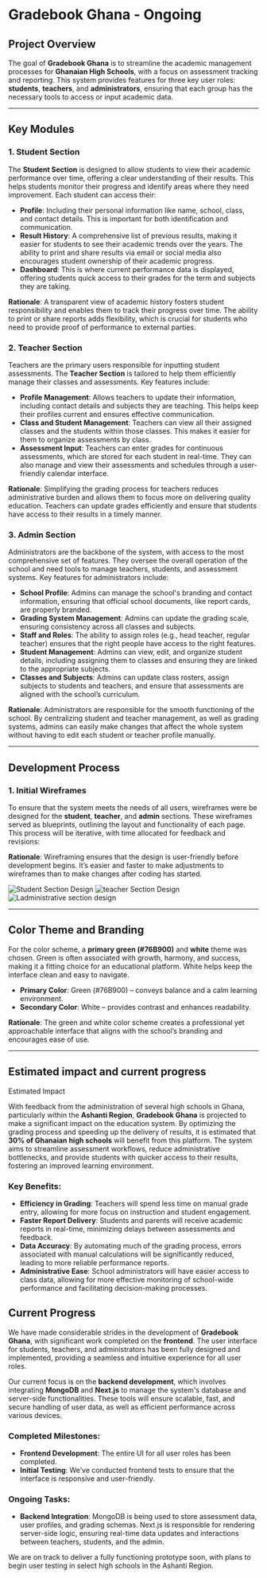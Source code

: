 # Gradebook Ghana - Ongoing


## Project Overview

The goal of  **Gradebook Ghana** is to streamline the academic management processes for **Ghanaian High Schools**, with a focus on assessment tracking and reporting. This system provides features for three key user roles: **students**, **teachers**, and **administrators**, ensuring that each group has the necessary tools to access or input academic data.

---

## Key Modules

### 1. Student Section
The **Student Section** is designed to allow students to view their academic performance over time, offering a clear understanding of their results. This helps students monitor their progress and identify areas where they need improvement. Each student can access their:

- **Profile**: Including their personal information like name, school, class, and contact details. This is important for both identification and communication.
- **Result History**: A comprehensive list of previous results, making it easier for students to see their academic trends over the years. The ability to print and share results via email or social media also encourages student ownership of their academic progress.
- **Dashboard**: This is where current performance data is displayed, offering students quick access to their grades for the term and subjects they are taking.

**Rationale**: A transparent view of academic history fosters student responsibility and enables them to track their progress over time. The ability to print or share reports adds flexibility, which is crucial for students who need to provide proof of performance to external parties.

### 2. Teacher Section
Teachers are the primary users responsible for inputting student assessments. The **Teacher Section** is tailored to help them efficiently manage their classes and assessments. Key features include:

- **Profile Management**: Allows teachers to update their information, including contact details and subjects they are teaching. This helps keep their profiles current and ensures effective communication.
- **Class and Student Management**: Teachers can view all their assigned classes and the students within those classes. This makes it easier for them to organize assessments by class.
- **Assessment Input**: Teachers can enter grades for continuous assessments, which are stored for each student in real-time. They can also manage and view their assessments and schedules through a user-friendly calendar interface.

**Rationale**: Simplifying the grading process for teachers reduces administrative burden and allows them to focus more on delivering quality education. Teachers can update grades efficiently and ensure that students have access to their results in a timely manner.

### 3. Admin Section
Administrators are the backbone of the system, with access to the most comprehensive set of features. They oversee the overall operation of the school and need tools to manage teachers, students, and assessment systems. Key features for administrators include:

- **School Profile**: Admins can manage the school's branding and contact information, ensuring that official school documents, like report cards, are properly branded.
- **Grading System Management**: Admins can update the grading scale, ensuring consistency across all classes and subjects.
- **Staff and Roles**: The ability to assign roles (e.g., head teacher, regular teacher) ensures that the right people have access to the right features.
- **Student Management**: Admins can view, edit, and organize student details, including assigning them to classes and ensuring they are linked to the appropriate subjects.
- **Classes and Subjects**: Admins can update class rosters, assign subjects to students and teachers, and ensure that assessments are aligned with the school’s curriculum.

**Rationale**: Administrators are responsible for the smooth functioning of the school. By centralizing student and teacher management, as well as grading systems, admins can easily make changes that affect the whole system without having to edit each student or teacher profile manually.

---

## Development Process

### 1. Initial Wireframes 
To ensure that the system meets the needs of all users, wireframes were be designed for the **student**, **teacher**, and **admin** sections. These wireframes served as blueprints, outlining the layout and functionality of each page. This process will be iterative, with time allocated for feedback and revisions:

**Rationale**: Wireframing ensures that the design is user-friendly before development begins. It’s easier and faster to make adjustments to wireframes than to make changes after coding has started.

![Student Section Design](./images/picture.png)
![teacher Section Design](./images/picture.png)
![Ladministrative section design](./images/picture.png)




---

## Color Theme and Branding

For the color scheme, a **primary green (#76B900)** and **white** theme was chosen. Green is often associated with growth, harmony, and success, making it a fitting choice for an educational platform. White helps keep the interface clean and easy to navigate.

- **Primary Color**: Green (#76B900) – conveys balance and a calm learning environment.
- **Secondary Color**: White – provides contrast and enhances readability.

**Rationale**: The green and white color scheme creates a professional yet approachable interface that aligns with the school’s branding and encourages ease of use.

---

## Estimated impact and current progress
  Estimated Impact

With feedback from the administration of several high schools in Ghana, particularly within the **Ashanti Region**, **Gradebook Ghana** is projected to make a significant impact on the education system. By optimizing the grading process and speeding up the delivery of results, it is estimated that **30% of Ghanaian high schools** will benefit from this platform. The system aims to streamline assessment workflows, reduce administrative bottlenecks, and provide students with quicker access to their results, fostering an improved learning environment.

### Key Benefits:
- **Efficiency in Grading**: Teachers will spend less time on manual grade entry, allowing for more focus on instruction and student engagement.
- **Faster Report Delivery**: Students and parents will receive academic reports in real-time, minimizing delays between assessments and feedback.
- **Data Accuracy**: By automating much of the grading process, errors associated with manual calculations will be significantly reduced, leading to more reliable performance reports.
- **Administrative Ease**: School administrators will have easier access to class data, allowing for more effective monitoring of school-wide performance and facilitating decision-making processes.

## Current Progress

We have made considerable strides in the development of **Gradebook Ghana**, with significant work completed on the **frontend**. The user interface for students, teachers, and administrators has been fully designed and implemented, providing a seamless and intuitive experience for all user roles.

Our current focus is on the **backend development**, which involves integrating **MongoDB** and **Next.js** to manage the system's database and server-side functionalities. These tools will ensure scalable, fast, and secure handling of user data, as well as efficient performance across various devices.

### Completed Milestones:
- **Frontend Development**: The entire UI for all user roles has been completed.
- **Initial Testing**: We’ve conducted frontend tests to ensure that the interface is responsive and user-friendly.
  
### Ongoing Tasks:
- **Backend Integration**: MongoDB is being used to store assessment data, user profiles, and grading schemas. Next.js is responsible for rendering server-side logic, ensuring real-time data updates and interactions between teachers, students, and the admin.
  
We are on track to deliver a fully functioning prototype soon, with plans to begin user testing in select high schools in the Ashanti Region.

